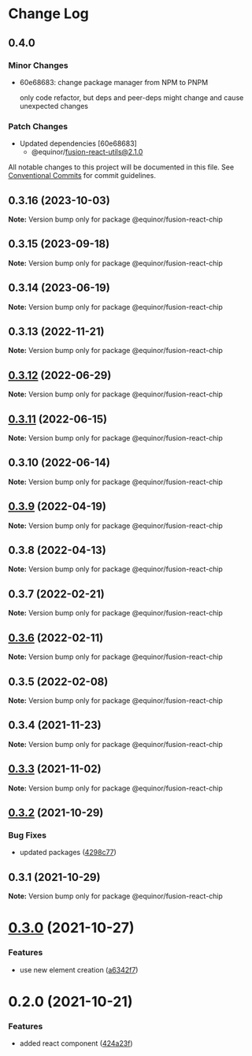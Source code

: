 # Change Log

## 0.4.0

### Minor Changes

- 60e68683: change package manager from NPM to PNPM

  only code refactor, but deps and peer-deps might change and cause unexpected changes

### Patch Changes

- Updated dependencies [60e68683]
  - @equinor/fusion-react-utils@2.1.0

All notable changes to this project will be documented in this file.
See [Conventional Commits](https://conventionalcommits.org) for commit guidelines.

## 0.3.16 (2023-10-03)

**Note:** Version bump only for package @equinor/fusion-react-chip

## 0.3.15 (2023-09-18)

**Note:** Version bump only for package @equinor/fusion-react-chip

## 0.3.14 (2023-06-19)

**Note:** Version bump only for package @equinor/fusion-react-chip

## 0.3.13 (2022-11-21)

**Note:** Version bump only for package @equinor/fusion-react-chip

## [0.3.12](https://github.com/equinor/fusion-react-components/compare/@equinor/fusion-react-chip@0.3.11...@equinor/fusion-react-chip@0.3.12) (2022-06-29)

**Note:** Version bump only for package @equinor/fusion-react-chip

## [0.3.11](https://github.com/equinor/fusion-react-components/compare/@equinor/fusion-react-chip@0.3.10...@equinor/fusion-react-chip@0.3.11) (2022-06-15)

**Note:** Version bump only for package @equinor/fusion-react-chip

## 0.3.10 (2022-06-14)

**Note:** Version bump only for package @equinor/fusion-react-chip

## [0.3.9](https://github.com/equinor/fusion-react-components/compare/@equinor/fusion-react-chip@0.3.8...@equinor/fusion-react-chip@0.3.9) (2022-04-19)

**Note:** Version bump only for package @equinor/fusion-react-chip

## 0.3.8 (2022-04-13)

**Note:** Version bump only for package @equinor/fusion-react-chip

## 0.3.7 (2022-02-21)

**Note:** Version bump only for package @equinor/fusion-react-chip

## [0.3.6](https://github.com/equinor/fusion-react-components/compare/@equinor/fusion-react-chip@0.3.5...@equinor/fusion-react-chip@0.3.6) (2022-02-11)

**Note:** Version bump only for package @equinor/fusion-react-chip

## 0.3.5 (2022-02-08)

**Note:** Version bump only for package @equinor/fusion-react-chip

## 0.3.4 (2021-11-23)

**Note:** Version bump only for package @equinor/fusion-react-chip

## [0.3.3](https://github.com/equinor/fusion-react-components/compare/@equinor/fusion-react-chip@0.3.2...@equinor/fusion-react-chip@0.3.3) (2021-11-02)

**Note:** Version bump only for package @equinor/fusion-react-chip

## [0.3.2](https://github.com/equinor/fusion-react-components/compare/@equinor/fusion-react-chip@0.3.1...@equinor/fusion-react-chip@0.3.2) (2021-10-29)

### Bug Fixes

- updated packages ([4298c77](https://github.com/equinor/fusion-react-components/commit/4298c778c4c5385398a92d8b71feee3b17ba64c0))

## 0.3.1 (2021-10-29)

**Note:** Version bump only for package @equinor/fusion-react-chip

# [0.3.0](https://github.com/equinor/fusion-react-components/compare/@equinor/fusion-react-chip@0.2.0...@equinor/fusion-react-chip@0.3.0) (2021-10-27)

### Features

- use new element creation ([a6342f7](https://github.com/equinor/fusion-react-components/commit/a6342f70dade964ef4ff173d12f0457178a3a69a))

# 0.2.0 (2021-10-21)

### Features

- added react component ([424a23f](https://github.com/equinor/fusion-react-components/commit/424a23f0f9d5ad8139e1649e818b84893ceed4ee))
